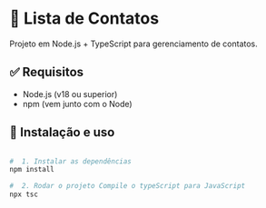 # 📇 Lista de Contatos

Projeto em Node.js + TypeScript para gerenciamento de contatos.

## ✅ Requisitos

- Node.js (v18 ou superior)
- npm (vem junto com o Node)

## 🚀 Instalação e uso

```bash

#  1. Instalar as dependências
npm install

#  2. Rodar o projeto Compile o typeScript para JavaScript
npx tsc

